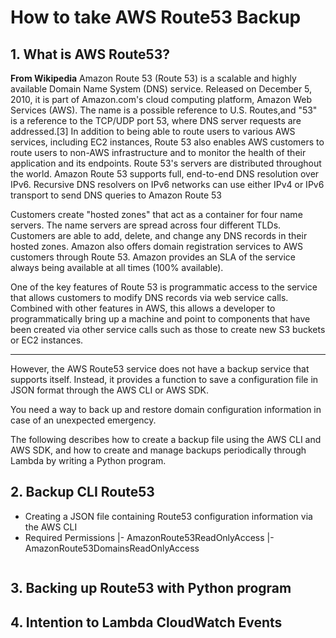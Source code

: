 # How to take AWS Route53 Backup

## 1. What is AWS Route53?
**From Wikipedia**
Amazon Route 53 (Route 53) is a scalable and highly available Domain Name System (DNS) service. Released on December 5, 2010, it is part of Amazon.com's cloud computing platform, Amazon Web Services (AWS). The name is a possible reference to U.S. Routes,and "53" is a reference to the TCP/UDP port 53, where DNS server requests are addressed.[3] In addition to being able to route users to various AWS services, including EC2 instances, Route 53 also enables AWS customers to route users to non-AWS infrastructure and to monitor the health of their application and its endpoints. Route 53's servers are distributed throughout the world. Amazon Route 53 supports full, end-to-end DNS resolution over IPv6. Recursive DNS resolvers on IPv6 networks can use either IPv4 or IPv6 transport to send DNS queries to Amazon Route 53

Customers create "hosted zones" that act as a container for four name servers. The name servers are spread across four different TLDs. Customers are able to add, delete, and change any DNS records in their hosted zones. Amazon also offers domain registration services to AWS customers through Route 53. Amazon provides an SLA of the service always being available at all times (100% available).

One of the key features of Route 53 is programmatic access to the service that allows customers to modify DNS records via web service calls. Combined with other features in AWS, this allows a developer to programmatically bring up a machine and point to components that have been created via other service calls such as those to create new S3 buckets or EC2 instances.

---

However, the AWS Route53 service does not have a backup service that supports itself. Instead, it provides a function to save a configuration file in JSON format through the AWS CLI or AWS SDK.

You need a way to back up and restore domain configuration information in case of an unexpected emergency.

The following describes how to create a backup file using the AWS CLI and AWS SDK, and how to create and manage backups periodically through Lambda by writing a Python program.

## 2. Backup CLI Route53

- Creating a JSON file containing Route53 configuration information via the AWS CLI
- Required Permissions
|- AmazonRoute53ReadOnlyAccess
|- AmazonRoute53DomainsReadOnlyAccess
```

```

## 3. Backing up Route53 with Python program
## 4. Intention to Lambda CloudWatch Events
